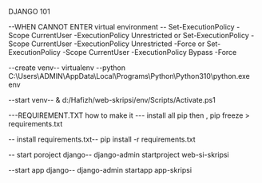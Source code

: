 DJANGO 101

--WHEN CANNOT ENTER  virtual environment --
Set-ExecutionPolicy -Scope CurrentUser -ExecutionPolicy Unrestricted
    or
Set-ExecutionPolicy -Scope CurrentUser -ExecutionPolicy Unrestricted -Force
    or 
Set-ExecutionPolicy -Scope CurrentUser -ExecutionPolicy Bypass -Force

--create venv--
virtualenv --python C:\Users\ADMIN\AppData\Local\Programs\Python\Python310\python.exe env

--start venv--
& d:/Hafizh/web-skripsi/env/Scripts/Activate.ps1

---REQUIREMENT.TXT how to make it ---
install all pip then ,
pip freeze > requirements.txt

-- install requirements.txt--
pip install -r requirements.txt

-- start poroject django--
django-admin startproject web-si-skripsi

--start app django--
django-admin startapp app-skripsi
